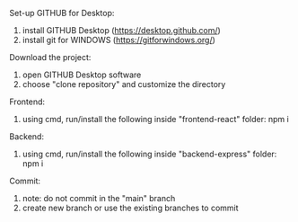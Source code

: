 Set-up GITHUB for Desktop:
  1. install GITHUB Desktop (https://desktop.github.com/)
  2. install git for WINDOWS (https://gitforwindows.org/)

Download the project:
  1. open GITHUB Desktop software
  2. choose "clone repository" and customize the directory

Frontend:
  1.  using cmd, run/install the following inside "frontend-react" folder:
    npm i

Backend:
  1.  using cmd, run/install the following inside "backend-express" folder:
    npm i

Commit:
  1. note: do not commit in the "main" branch
  2. create new branch or use the existing branches to commit
